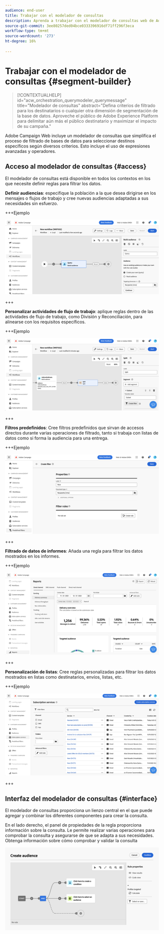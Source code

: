 ```yaml
---
audience: end-user
title: Trabajar con el modelador de consultas
description: Aprenda a trabajar con el modelador de consultas web de Adobe Campaign.
source-git-commit: 3ee80257ded04bce0333396916df71ff296f3eca
workflow-type: tm+mt
source-wordcount: '273'
ht-degree: 16%

---
```


# Trabajar con el modelador de consultas {#segment-builder}


>[!CONTEXTUALHELP]
>id="acw_orchestration_querymodeler_querymessage"
>title="Modelador de consultas"
>abstract="Defina criterios de filtrado para los destinatarios o cualquier otra dimensión de segmentación de la base de datos. Aproveche el público de Adobe Experience Platform para delimitar aún más el público destinatario y maximizar el impacto de su campaña."

Adobe Campaign Web incluye un modelador de consultas que simplifica el proceso de filtrado de bases de datos para seleccionar destinos específicos según diversos criterios. Esto incluye el uso de expresiones avanzadas y operadores.

## Acceso al modelador de consultas {#access}

El modelador de consultas está disponible en todos los contextos en los que necesite definir reglas para filtrar los datos.

**Definir audiencias**: especifique la población a la que desea dirigirse en los mensajes o flujos de trabajo y cree nuevas audiencias adaptadas a sus necesidades sin esfuerzo. <!--(LINK TBD)-->

+++Ejemplo

![](assets/access-audience.png)

+++

**Personalizar actividades de flujo de trabajo**: aplique reglas dentro de las actividades de flujo de trabajo, como División y Reconciliación, para alinearse con los requisitos específicos. <!--(LINK TBD)-->

+++Ejemplo

![](assets/access-workflow.png)

+++

<!--**Dynamize content**: make your content dynamic by creating conditions that define which content should be displayed to different recipients, ensuring personalized and relevant messaging.

+++Example

![](assets/access-audience.png)

 +++
-->

**Filtros predefinidos**: Cree filtros predefinidos que sirvan de accesos directos durante varias operaciones de filtrado, tanto si trabaja con listas de datos como si forma la audiencia para una entrega. <!--(LINK TBD)-->

+++Ejemplo

![](assets/access-predefined-filter.png)

+++

**Filtrado de datos de informes**: Añada una regla para filtrar los datos mostrados en los informes. <!--(LINK TBD)-->

+++Ejemplo

![](assets/access-reports.png)

+++

**Personalización de listas**: Cree reglas personalizadas para filtrar los datos mostrados en listas como destinatarios, envíos, listas, etc. <!--(LINK TBD)-->

+++Ejemplo

![](assets/access-lists.png)

+++

## Interfaz del modelador de consultas {#interface}

El modelador de consultas proporciona un lienzo central en el que puede agregar y combinar los diferentes componentes para crear la consulta.

En el lado derecho, el panel de propiedades de la regla proporciona información sobre la consulta. Le permite realizar varias operaciones para comprobar la consulta y asegurarse de que se adapta a sus necesidades. Obtenga información sobre cómo comprobar y validar la consulta

![](assets/query-interface.png)
